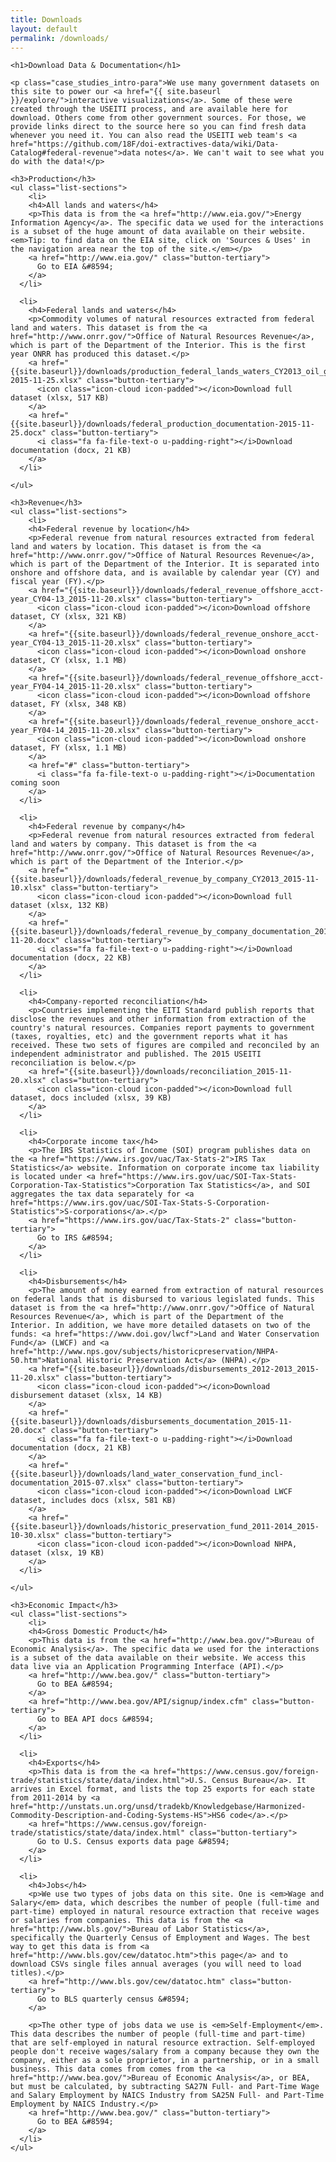 ```yaml
---
title: Downloads
layout: default
permalink: /downloads/
---
```



<div class="container-outer container-padded">

  <article class="container-left-7">

    <h1>Download Data & Documentation</h1>

    <p class="case_studies_intro-para">We use many government datasets on this site to power our <a href="{{ site.baseurl }}/explore/">interactive visualizations</a>. Some of these were created through the USEITI process, and are available here for download. Others come from other government sources. For those, we provide links direct to the source here so you can find fresh data whenever you need it. You can also read the USEITI web team's <a href="https://github.com/18F/doi-extractives-data/wiki/Data-Catalog#federal-revenue">data notes</a>. We can't wait to see what you do with the data!</p>

    <h3>Production</h3>
    <ul class="list-sections">
    	<li>
        <h4>All lands and waters</h4>
        <p>This data is from the <a href="http://www.eia.gov/">Energy Information Agency</a>. The specific data we used for the interactions is a subset of the huge amount of data available on their website. <em>Tip: to find data on the EIA site, click on 'Sources & Uses' in the navigation area near the top of the site.</em></p>
        <a href="http://www.eia.gov/" class="button-tertiary">
          Go to EIA &#8594;
        </a>
      </li>

      <li>
        <h4>Federal lands and waters</h4>
        <p>Commodity volumes of natural resources extracted from federal land and waters. This dataset is from the <a href="http://www.onrr.gov/">Office of Natural Resources Revenue</a>, which is part of the Department of the Interior. This is the first year ONRR has produced this dataset.</p>
        <a href="{{site.baseurl}}/downloads/production_federal_lands_waters_CY2013_oil_gas_solids-2015-11-25.xlsx" class="button-tertiary">
          <icon class="icon-cloud icon-padded"></icon>Download full dataset (xlsx, 517 KB)
        </a>
        <a href="{{site.baseurl}}/downloads/federal_production_documentation-2015-11-25.docx" class="button-tertiary">
          <i class="fa fa-file-text-o u-padding-right"></i>Download documentation (docx, 21 KB)
        </a>
      </li>

    </ul>

    <h3>Revenue</h3>
    <ul class="list-sections">
    	<li>
        <h4>Federal revenue by location</h4>
        <p>Federal revenue from natural resources extracted from federal land and waters by location. This dataset is from the <a href="http://www.onrr.gov/">Office of Natural Resources Revenue</a>, which is part of the Department of the Interior. It is separated into onshore and offshore data, and is available by calendar year (CY) and fiscal year (FY).</p>
        <a href="{{site.baseurl}}/downloads/federal_revenue_offshore_acct-year_CY04-13_2015-11-20.xlsx" class="button-tertiary">
          <icon class="icon-cloud icon-padded"></icon>Download offshore dataset, CY (xlsx, 321 KB)
        </a>
        <a href="{{site.baseurl}}/downloads/federal_revenue_onshore_acct-year_CY04-13_2015-11-20.xlsx" class="button-tertiary">
          <icon class="icon-cloud icon-padded"></icon>Download onshore dataset, CY (xlsx, 1.1 MB)
        </a>
        <a href="{{site.baseurl}}/downloads/federal_revenue_offshore_acct-year_FY04-14_2015-11-20.xlsx" class="button-tertiary">
          <icon class="icon-cloud icon-padded"></icon>Download offshore dataset, FY (xlsx, 348 KB)
        </a>
        <a href="{{site.baseurl}}/downloads/federal_revenue_onshore_acct-year_FY04-14_2015-11-20.xlsx" class="button-tertiary">
          <icon class="icon-cloud icon-padded"></icon>Download onshore dataset, FY (xlsx, 1.1 MB)
        </a>
        <a href="#" class="button-tertiary">
          <i class="fa fa-file-text-o u-padding-right"></i>Documentation coming soon
        </a>
      </li>

      <li>
        <h4>Federal revenue by company</h4>
        <p>Federal revenue from natural resources extracted from federal land and waters by company. This dataset is from the <a href="http://www.onrr.gov/">Office of Natural Resources Revenue</a>, which is part of the Department of the Interior.</p>
        <a href="{{site.baseurl}}/downloads/federal_revenue_by_company_CY2013_2015-11-10.xlsx" class="button-tertiary">
          <icon class="icon-cloud icon-padded"></icon>Download full dataset (xlsx, 132 KB)
        </a>
        <a href="{{site.baseurl}}/downloads/federal_revenue_by_company_documentation_2015-11-20.docx" class="button-tertiary">
          <i class="fa fa-file-text-o u-padding-right"></i>Download documentation (docx, 22 KB)
        </a>
      </li>

      <li>
        <h4>Company-reported reconciliation</h4>
        <p>Countries implementing the EITI Standard publish reports that disclose the revenues and other information from extraction of the country's natural resources. Companies report payments to government (taxes, royalties, etc) and the government reports what it has received. These two sets of figures are compiled and reconciled by an independent administrator and published. The 2015 USEITI reconciliation is below.</p>
        <a href="{{site.baseurl}}/downloads/reconciliation_2015-11-20.xlsx" class="button-tertiary">
          <icon class="icon-cloud icon-padded"></icon>Download full dataset, docs included (xlsx, 39 KB)
        </a>
      </li>

      <li>
        <h4>Corporate income tax</h4>
        <p>The IRS Statistics of Income (SOI) program publishes data on the <a href="https://www.irs.gov/uac/Tax-Stats-2">IRS Tax Statistics</a> website. Information on corporate income tax liability is located under <a href="https://www.irs.gov/uac/SOI-Tax-Stats-Corporation-Tax-Statistics">Corporation Tax Statistics</a>, and SOI aggregates the tax data separately for <a href="https://www.irs.gov/uac/SOI-Tax-Stats-S-Corporation-Statistics">S-corporations</a>.</p>
        <a href="https://www.irs.gov/uac/Tax-Stats-2" class="button-tertiary">
          Go to IRS &#8594;
        </a>
      </li>

      <li>
        <h4>Disbursements</h4>
        <p>The amount of money earned from extraction of natural resources on federal lands that is disbursed to various legislated funds. This dataset is from the <a href="http://www.onrr.gov/">Office of Natural Resources Revenue</a>, which is part of the Department of the Interior. In addition, we have more detailed datasets on two of the funds: <a href="https://www.doi.gov/lwcf">Land and Water Conservation Fund</a> (LWCF) and <a href="http://www.nps.gov/subjects/historicpreservation/NHPA-50.htm">National Historic Preservation Act</a> (NHPA).</p>
        <a href="{{site.baseurl}}/downloads/disbursements_2012-2013_2015-11-20.xlsx" class="button-tertiary">
          <icon class="icon-cloud icon-padded"></icon>Download disbursement dataset (xlsx, 14 KB)
        </a>
        <a href="{{site.baseurl}}/downloads/disbursements_documentation_2015-11-20.docx" class="button-tertiary">
          <i class="fa fa-file-text-o u-padding-right"></i>Download documentation (docx, 21 KB)
        </a>
        <a href="{{site.baseurl}}/downloads/land_water_conservation_fund_incl-documentation_2015-07.xlsx" class="button-tertiary">
          <icon class="icon-cloud icon-padded"></icon>Download LWCF dataset, includes docs (xlsx, 581 KB)
        </a>
        <a href="{{site.baseurl}}/downloads/historic_preservation_fund_2011-2014_2015-10-30.xlsx" class="button-tertiary">
          <icon class="icon-cloud icon-padded"></icon>Download NHPA, dataset (xlsx, 19 KB)
        </a>
      </li>

    </ul>

    <h3>Economic Impact</h3>
    <ul class="list-sections">
    	<li>
        <h4>Gross Domestic Product</h4>
        <p>This data is from the <a href="http://www.bea.gov/">Bureau of Economic Analysis</a>. The specific data we used for the interactions is a subset of the data available on their website. We access this data live via an Application Programming Interface (API).</p>
        <a href="http://www.bea.gov/" class="button-tertiary">
          Go to BEA &#8594;
        </a>
        <a href="http://www.bea.gov/API/signup/index.cfm" class="button-tertiary">
          Go to BEA API docs &#8594;
        </a>
      </li>

      <li>
        <h4>Exports</h4>
        <p>This data is from the <a href="https://www.census.gov/foreign-trade/statistics/state/data/index.html">U.S. Census Bureau</a>. It arrives in Excel format, and lists the top 25 exports for each state from 2011-2014 by <a href="http://unstats.un.org/unsd/tradekb/Knowledgebase/Harmonized-Commodity-Description-and-Coding-Systems-HS">HS6 code</a>.</p>
        <a href="https://www.census.gov/foreign-trade/statistics/state/data/index.html" class="button-tertiary">
          Go to U.S. Census exports data page &#8594;
        </a>
      </li>

      <li>
        <h4>Jobs</h4>
        <p>We use two types of jobs data on this site. One is <em>Wage and Salary</em> data, which describes the number of people (full-time and part-time) employed in natural resource extraction that receive wages or salaries from companies. This data is from the <a href="http://www.bls.gov/">Bureau of Labor Statistics</a>, specifically the Quarterly Census of Employment and Wages. The best way to get this data is from <a href="http://www.bls.gov/cew/datatoc.htm">this page</a> and to download CSVs single files annual averages (you will need to load titles).</p>
        <a href="http://www.bls.gov/cew/datatoc.htm" class="button-tertiary">
          Go to BLS quarterly census &#8594;
        </a>

        <p>The other type of jobs data we use is <em>Self-Employment</em>. This data describes the number of people (full-time and part-time) that are self-employed in natural resource extraction. Self-employed people don't receive wages/salary from a company because they own the company, either as a sole proprietor, in a partnership, or in a small business. This data comes from comes from the <a href="http://www.bea.gov/">Bureau of Economic Analysis</a>, or BEA, but must be calculated, by subtracting SA27N Full- and Part-Time Wage and Salary Employment by NAICS Industry from SA25N Full- and Part-Time Employment by NAICS Industry.</p>
        <a href="http://www.bea.gov/" class="button-tertiary">
          Go to BEA &#8594;
        </a>
      </li>
    </ul>

  </article>

</div>
